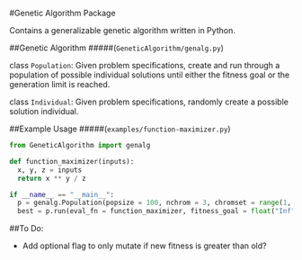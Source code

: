 #Genetic Algorithm Package

Contains a generalizable genetic algorithm written in Python.


##Genetic Algorithm
#####(`GeneticAlgorithm/genalg.py`)

class `Population`: Given problem specifications, create and run through a population of possible individual solutions until either the fitness goal or the generation limit is reached.

class `Individual`: Given problem specifications, randomly create a possible solution individual.


##Example Usage
#####(`examples/function-maximizer.py`)

```python
from GeneticAlgorithm import genalg

def function_maximizer(inputs):
  x, y, z = inputs
  return x ** y / z

if __name__ == "__main__":
  p = genalg.Population(popsize = 100, nchrom = 3, chromset = range(1, 20))
  best = p.run(eval_fn = function_maximizer, fitness_goal = float("Inf"), generations = 300, verbose = True)
```


##To Do:

* Add optional flag to only mutate if new fitness is greater than old?
